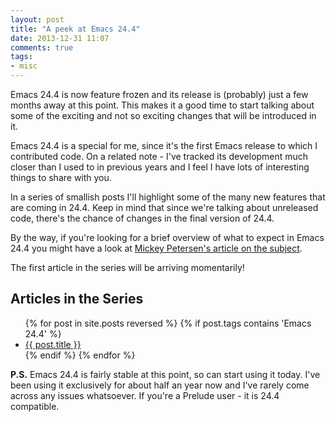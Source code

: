 ```yaml
---
layout: post
title: "A peek at Emacs 24.4"
date: 2013-12-31 11:07
comments: true
tags:
- misc
---
```


Emacs 24.4 is now feature frozen and its release is (probably) just a
few months away at this point. This makes it a good time to start
talking about some of the exciting and not so exciting changes that
will be introduced in it.

Emacs 24.4 is a special for me, since it's the first Emacs release to
which I contributed code. On a related note - I've tracked its development
much closer than I used to in previous years and I feel I have lots of interesting
things to share with you.

In a series of smallish posts I'll highlight some of the many new features that are
coming in 24.4. Keep in mind that since we're talking about unreleased code, there's
the chance of changes in the final version of 24.4.

By the way, if you're looking for a brief overview of what to expect
in Emacs 24.4 you might have a look at
[Mickey Petersen's article on the subject](http://www.masteringemacs.org/articles/2013/12/29/whats-new-in-emacs-24-4/).

The first article in the series will be arriving momentarily!

## Articles in the Series

<ul>
{% for post in site.posts reversed %}
  {% if post.tags contains 'Emacs 24.4' %}
    <li><a href="{{ post.url }}">{{ post.title }}</a></li>
  {% endif %}  <!-- categories if -->
{% endfor %} <!-- posts for -->
</ul>

**P.S.** Emacs 24.4 is fairly stable at this point, so can start using
it today. I've been using it exclusively for about half an year now
and I've rarely come across any issues whatsoever.  If you're a Prelude
user - it is 24.4 compatible.
